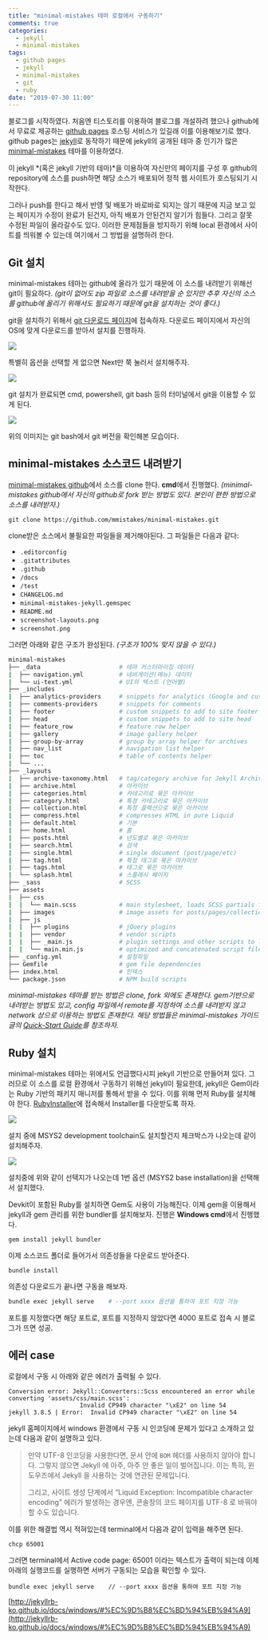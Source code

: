 ```yaml
---
title: "minimal-mistakes 테마 로컬에서 구동하기"
comments: true
categories:
  - jekyll
  - minimal-mistakes
tags:
  - github pages
  - jekyll
  - minimal-mistakes
  - git
  - ruby
date: "2019-07-30 11:00"
---
```

블로그를 시작하였다. 처음엔 티스토리를 이용하여 블로그를 개설하려 했으나 github에서 무료로 제공하는 [github pages] 호스팅 서비스가 있길래 이를 이용해보기로 했다. github pages는 [jekyll]로 동작하기 때문에 jekyll의 공개된 테마 중 인기가 많은 [minimal-mistakes] 테마를 이용하였다.

[github pages]: https://pages.github.com/	"github pages"
[jekyll]: https://jekyllrb-ko.github.io/	"jekyll"
[minimal-mistakes]: https://github.com/mmistakes/minimal-mistakes	"minimal-mistakes github"

이 jekyll *(혹은 jekyll 기반의 테마)*을 이용하여 자신만의 페이지를 구성 후 github의 repository에 소스를 push하면 해당 소스가 배포되어 정적 웹 사이트가 호스팅되기 시작한다.

그러나 push를 한다고 해서 반영 및 배포가 바로바로 되지는 않기 때문에 지금 보고 있는 페이지가 수정이 완료가 된건지, 아직 배포가 안된건지 알기가 힘들다. 그리고 잘못 수정된 파일이 올라갈수도 있다. 이러한 문제점들을 방지하기 위해 local 환경에서 사이트를 띄워볼 수 있는데 여기에서 그 방법을 설명하려 한다.



## Git 설치

minimal-mistakes 테마는 github에 올라가 있기 때문에 이 소스를 내려받기 위해선 git이 필요하다. *(git이 없어도 zip 파일로 소스를 내려받을 순 있지만 추후 자신의 소스를 github에 올리기 위해서도 필요하기 때문에 git을 설치하는 것이 좋다.)*

git을 설치하기 위해서 [git 다운로드 페이지]에 접속하자. 다운로드 페이지에서 자신의 OS에 맞게 다운로드를 받아서 설치를 진행하자.

[git 다운로드 페이지]: https://git-scm.com/downloads	"git 다운로드 페이지"

![](\assets\images\run-on-local\git-download.jpg)

특별히 옵션을 선택할 게 없으면 Next만 쭉 눌러서 설치해주자.

![](\assets\images\run-on-local\git-installer.jpg)

git 설치가 완료되면 cmd, powershell, git bash 등의 터미널에서 git을 이용할 수 있게 된다.

![](\assets\images\run-on-local\git-bash.jpg)

위의 이미지는 git bash에서 git 버전을 확인해본 모습이다.



## minimal-mistakes 소스코드 내려받기

[minimal-mistakes github]에서 소스를 clone 한다. **cmd**에서 진행했다. *(minimal-mistakes github에서 자신의 github로 fork 받는 방법도 있다. 본인이 편한 방법으로 소스를 내려받자.)*

[minimal-mistakes github]: https://github.com/mmistakes/minimal-mistakes	"minimal-mistakes github"

```terminal
git clone https://github.com/mmistakes/minimal-mistakes.git
```

clone받은 소스에서 불필요한 파일들을 제거해야된다. 그 파일들은 다음과 같다:

- `.editorconfig`
- `.gitattributes`
- `.github`
- `/docs`
- `/test`
- `CHANGELOG.md`
- `minimal-mistakes-jekyll.gemspec`
- `README.md`
- `screenshot-layouts.png`
- `screenshot.png`

그러면 아래와 같은 구조가 완성된다. *(구조가 100% 맞지 않을 수 있다.)*

```bash
minimal-mistakes
├── _data                      # 테마 커스터마이징 데이터
|  ├── navigation.yml          # 네비게이션(메뉴) 데이터
|  └── ui-text.yml             # UI의 텍스트 (언어별)
├── _includes
|  ├── analytics-providers     # snippets for analytics (Google and custom)
|  ├── comments-providers      # snippets for comments
|  ├── footer                  # custom snippets to add to site footer
|  ├── head                    # custom snippets to add to site head
|  ├── feature_row             # feature row helper
|  ├── gallery                 # image gallery helper
|  ├── group-by-array          # group by array helper for archives
|  ├── nav_list                # navigation list helper
|  ├── toc                     # table of contents helper
|  └── ...
├── _layouts
|  ├── archive-taxonomy.html   # tag/category archive for Jekyll Archives plugin
|  ├── archive.html            # 아카이브
|  ├── categories.html         # 카테고리로 묶은 아카이브
|  ├── category.html           # 특정 카테고리로 묶은 아카이브
|  ├── collection.html         # 특정 콜렉션으로 묶은 아카이브
|  ├── compress.html           # compresses HTML in pure Liquid
|  ├── default.html            # 기본
|  ├── home.html               # 홈
|  ├── posts.html              # 년도별로 묶은 아카이브
|  ├── search.html             # 검색
|  ├── single.html             # single document (post/page/etc)
|  ├── tag.html                # 특정 태그로 묶은 아카이브
|  ├── tags.html               # 태그로 묶은 아카이브
|  └── splash.html             # 스플래시 페이지
├── _sass                      # SCSS
├── assets
|  ├── css
|  |  └── main.scss            # main stylesheet, loads SCSS partials from _sass
|  ├── images                  # image assets for posts/pages/collections/etc.
|  ├── js
|  |  ├── plugins              # jQuery plugins
|  |  ├── vendor               # vendor scripts
|  |  ├── _main.js             # plugin settings and other scripts to load after jQuery
|  |  └── main.min.js          # optimized and concatenated script file loaded before </body>
├── _config.yml                # 설정파일
├── Gemfile                    # gem file dependencies
├── index.html                 # 인덱스
└── package.json               # NPM build scripts
```

*minimal-mistakes 테마를 받는 방법은 clone, fork 외에도 존재한다. gem기반으로 내려받는 방법도 있고, config 파일에서 remote를 지정하여 소스를 내려받지 않고 network 상으로 이용하는 방법도 존재한다. 해당 방법들은 minimal-mistakes 가이드 글의 [Quick-Start Guide]를 참조하자.*

[Quick-Start Guide]: https://mmistakes.github.io/minimal-mistakes/docs/quick-start-guide/	"minimal-mistakes: 'Quick-Start Guide'"



## Ruby 설치

minimal-mistakes 테마는 위에서도 언급했다시피 jekyll 기반으로 만들어져 있다. 그러므로 이 소스를 로컬 환경에서 구동하기 위해선 jekyll이 필요한데, jekyll은 Gem이라는 Ruby 기반의 패키지 매니저를 통해서 받을 수 있다. 이를 위해 먼저 Ruby를 설치해야 한다. [RubyInstaller]에 접속해서 Installer를 다운받도록 하자.

[RubyInstaller]: https://rubyinstaller.org/downloads/	"RubyInstaller Site"

![](\assets\images\run-on-local\rubyinstaller.jpg)

설치 중에 MSYS2 development toolchain도 설치할건지 체크박스가 나오는데 같이 설치해주자.

![](\assets\images\run-on-local\MSYS2_type.jpg)

설치중에 위와 같이 선택지가 나오는데 1번 옵션 (MSYS2 base installation)을 선택해서 설치했다.

Devkit이 포함된 Ruby를 설치하면 Gem도 사용이 가능해진다. 이제 gem을 이용해서 jekyll과 gem 관리를 위한 bundler를 설치해보자. 진행은 **Windows cmd**에서 진행했다.

```terminal
gem install jekyll bundler
```

이제 소스코드 폴더로 들어가서 의존성들을 다운로드 받아준다.

```terminal
bundle install
```

의존성 다운로드가 끝나면 구동을 해보자.

```bash
bundle exec jekyll serve	# --port xxxx 옵션을 통하여 포트 지정 가능
```

포트를 지정했다면 해당 포트로, 포트를 지정하지 않았다면 4000 포트로 접속 시 블로그가 뜨면 성공.



## 에러 case

로컬에서 구동 시 아래와 같은 에러가 출력될 수 있다.

```terminal
Conversion error: Jekyll::Converters::Scss encountered an error while converting 'assets/css/main.scss':
                    Invalid CP949 character "\xE2" on line 54
jekyll 3.8.5 | Error:  Invalid CP949 character "\xE2" on line 54
```

jekyll 홈페이지에서 windows 환경에서 구동 시 인코딩에 문제가 있다고 소개하고 있는데 다음과 같이 설명하고 있다.

> 만약 UTF-8 인코딩을 사용한다면, 문서 안에 `BOM` 헤더를 사용하지 않아야 합니다. 그렇지 않으면 Jekyll 에 아주, 아주 안 좋은 일이 벌어집니다. 이는 특히, 윈도우즈에서 Jekyll 을 사용하는 것에 연관된 문제입니다.
>
> 그리고, 사이트 생성 단계에서 “Liquid Exception: Incompatible character encoding” 에러가 발생하는 경우엔, 콘솔창의 코드 페이지를 UTF-8 로 바꿔야 할 수도 있습니다.

이를 위한 해결법 역시 적혀있는데 terminal에서 다음과 같이 입력을 해주면 된다.

```terminal
chcp 65001
```

그러면 terminal에서 Active code page: 65001 이라는 텍스트가 출력이 되는데 이제 아래의 실행코드를 실행하면 서버가 구동되는 모습을 확인할 수 있다.

```
bundle exec jekyll serve	// --port xxxx 옵션을 통하여 포트 지정 가능
```

[http://jekyllrb-ko.github.io/docs/windows/#%EC%9D%B8%EC%BD%94%EB%94%A9](http://jekyllrb-ko.github.io/docs/windows/#%EC%9D%B8%EC%BD%94%EB%94%A9)